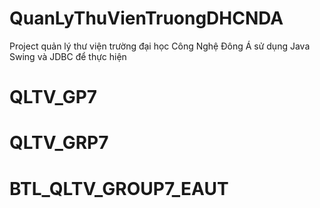 # QuanLyThuVienTruongDHCNDA
Project quản lý thư viện trường đại học Công Nghệ Đông Á sử dụng Java Swing và JDBC để thực hiện 
# QLTV_GP7
# QLTV_GRP7
# BTL_QLTV_GROUP7_EAUT
